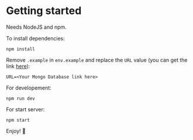 # Getting started

Needs NodeJS and npm.

To install dependencies:
```
npm install
```

Remove `.example` in `env.example` and replace the `URL` value (you can get the link [here](https://www.mongodb.com/pt-br/cloud/atlas/register)):
```
URL=<Your Mongo Database link here>
```

For developement:
```
npm run dev
```

For start server:
```
npm start
```

Enjoy! 🦊
